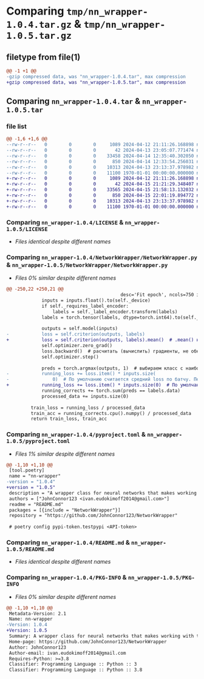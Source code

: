# Comparing `tmp/nn_wrapper-1.0.4.tar.gz` & `tmp/nn_wrapper-1.0.5.tar.gz`

## filetype from file(1)

```diff
@@ -1 +1 @@
-gzip compressed data, was "nn_wrapper-1.0.4.tar", max compression
+gzip compressed data, was "nn_wrapper-1.0.5.tar", max compression
```

## Comparing `nn_wrapper-1.0.4.tar` & `nn_wrapper-1.0.5.tar`

### file list

```diff
@@ -1,6 +1,6 @@
--rw-r--r--   0        0        0     1089 2024-04-12 21:11:26.168898 nn_wrapper-1.0.4/LICENSE
--rw-r--r--   0        0        0       42 2024-04-13 23:05:07.771474 nn_wrapper-1.0.4/NetworkWrapper/__init__.py
--rw-r--r--   0        0        0    33458 2024-04-14 12:35:40.302050 nn_wrapper-1.0.4/NetworkWrapper/NetworkWrapper.py
--rw-r--r--   0        0        0      850 2024-04-14 12:33:54.256031 nn_wrapper-1.0.4/pyproject.toml
--rw-r--r--   0        0        0    10313 2024-04-13 23:13:37.978982 nn_wrapper-1.0.4/README.md
--rw-r--r--   0        0        0    11100 1970-01-01 00:00:00.000000 nn_wrapper-1.0.4/PKG-INFO
+-rw-r--r--   0        0        0     1089 2024-04-12 21:11:26.168898 nn_wrapper-1.0.5/LICENSE
+-rw-r--r--   0        0        0       42 2024-04-15 21:21:29.348407 nn_wrapper-1.0.5/NetworkWrapper/__init__.py
+-rw-r--r--   0        0        0    33565 2024-04-15 21:58:13.132032 nn_wrapper-1.0.5/NetworkWrapper/NetworkWrapper.py
+-rw-r--r--   0        0        0      850 2024-04-15 22:01:19.894772 nn_wrapper-1.0.5/pyproject.toml
+-rw-r--r--   0        0        0    10313 2024-04-13 23:13:37.978982 nn_wrapper-1.0.5/README.md
+-rw-r--r--   0        0        0    11100 1970-01-01 00:00:00.000000 nn_wrapper-1.0.5/PKG-INFO
```

### Comparing `nn_wrapper-1.0.4/LICENSE` & `nn_wrapper-1.0.5/LICENSE`

 * *Files identical despite different names*

### Comparing `nn_wrapper-1.0.4/NetworkWrapper/NetworkWrapper.py` & `nn_wrapper-1.0.5/NetworkWrapper/NetworkWrapper.py`

 * *Files 0% similar despite different names*

```diff
@@ -250,22 +250,21 @@
                                          desc='Fit epoch', ncols=750 if self._colab_view else 75):
             inputs = inputs.float().to(self._device)
             if self._requires_label_encoder:
                 labels = self._label_encoder.transform(labels)
             labels = torch.tensor(labels, dtype=torch.int64).to(self._device)
 
             outputs = self.model(inputs)
-            loss = self.criterion(outputs, labels)
+            loss = self.criterion(outputs, labels).mean()  # .mean() на случай, если у нас сегментация, у которой loss - это вектор
             self.optimizer.zero_grad()
             loss.backward()  # расчитать (вычислить) градиенты, не обновить
             self.optimizer.step()
 
             preds = torch.argmax(outputs, 1)  # выбираем класс с наибольшей вероятностью для каждого объекта батча
-            running_loss += loss.item() * inputs.size(
-                0)  # По умолчанию считается средний loss по батчу. Переводим его в суммарный loss, чтобы потом посчитать средний loss уже по эпохе
+            running_loss += loss.item() * inputs.size(0)  # По умолчанию считается средний loss по батчу. Переводим его в суммарный loss, чтобы потом посчитать средний loss уже по эпохе
             running_corrects += torch.sum(preds == labels.data)
             processed_data += inputs.size(0)
 
         train_loss = running_loss / processed_data
         train_acc = running_corrects.cpu().numpy() / processed_data
         return train_loss, train_acc
```

### Comparing `nn_wrapper-1.0.4/pyproject.toml` & `nn_wrapper-1.0.5/pyproject.toml`

 * *Files 1% similar despite different names*

```diff
@@ -1,10 +1,10 @@
 [tool.poetry]
 name = "nn-wrapper"
-version = "1.0.4"
+version = "1.0.5"
 description = "A wrapper class for neural networks that makes working with them easier."
 authors = ["JohnConnor123 <ivan.eudokimoff2014@gmail.com>"]
 readme = "README.md"
 packages = [{include = "NetworkWrapper"}]
 repository = "https://github.com/JohnConnor123/NetworkWrapper"
 
 # poetry config pypi-token.testpypi <API-token>
```

### Comparing `nn_wrapper-1.0.4/README.md` & `nn_wrapper-1.0.5/README.md`

 * *Files identical despite different names*

### Comparing `nn_wrapper-1.0.4/PKG-INFO` & `nn_wrapper-1.0.5/PKG-INFO`

 * *Files 0% similar despite different names*

```diff
@@ -1,10 +1,10 @@
 Metadata-Version: 2.1
 Name: nn-wrapper
-Version: 1.0.4
+Version: 1.0.5
 Summary: A wrapper class for neural networks that makes working with them easier.
 Home-page: https://github.com/JohnConnor123/NetworkWrapper
 Author: JohnConnor123
 Author-email: ivan.eudokimoff2014@gmail.com
 Requires-Python: >=3.8
 Classifier: Programming Language :: Python :: 3
 Classifier: Programming Language :: Python :: 3.8
```

